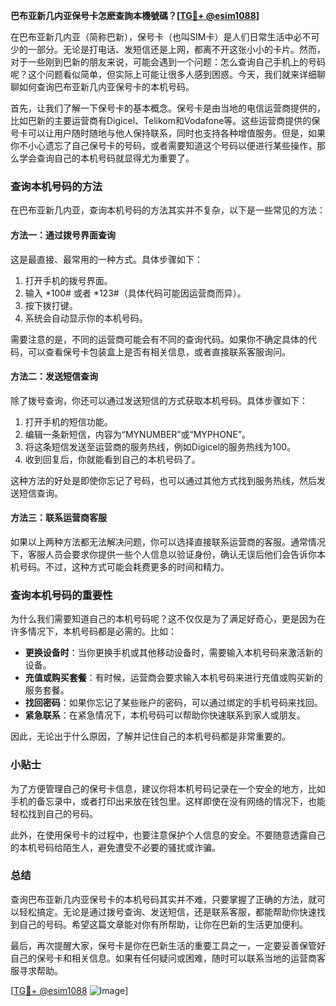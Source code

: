 **巴布亚新几内亚保号卡怎麽查詢本機號碼？[[TG💪+ @esim1088](https://t.me/s/esim1088)]**

在巴布亚新几内亚（简称巴新），保号卡（也叫SIM卡）是人们日常生活中必不可少的一部分。无论是打电话、发短信还是上网，都离不开这张小小的卡片。然而，对于一些刚到巴新的朋友来说，可能会遇到一个问题：怎么查询自己手机上的号码呢？这个问题看似简单，但实际上可能让很多人感到困惑。今天，我们就来详细聊聊如何查询巴布亚新几内亚保号卡的本机号码。

首先，让我们了解一下保号卡的基本概念。保号卡是由当地的电信运营商提供的，比如巴新的主要运营商有Digicel、Telikom和Vodafone等。这些运营商提供的保号卡可以让用户随时随地与他人保持联系，同时也支持各种增值服务。但是，如果你不小心遗忘了自己保号卡的号码，或者需要知道这个号码以便进行某些操作，那么学会查询自己的本机号码就显得尤为重要了。

### 查询本机号码的方法

在巴布亚新几内亚，查询本机号码的方法其实并不复杂，以下是一些常见的方法：

#### 方法一：通过拨号界面查询

这是最直接、最常用的一种方式。具体步骤如下：
1. 打开手机的拨号界面。
2. 输入 *100# 或者 *123#（具体代码可能因运营商而异）。
3. 按下拨打键。
4. 系统会自动显示你的本机号码。

需要注意的是，不同的运营商可能会有不同的查询代码。如果你不确定具体的代码，可以查看保号卡包装盒上是否有相关信息，或者直接联系客服询问。

#### 方法二：发送短信查询

除了拨号查询，你还可以通过发送短信的方式获取本机号码。具体步骤如下：
1. 打开手机的短信功能。
2. 编辑一条新短信，内容为“MYNUMBER”或“MYPHONE”。
3. 将这条短信发送至运营商的服务热线，例如Digicel的服务热线为100。
4. 收到回复后，你就能看到自己的本机号码了。

这种方法的好处是即使你忘记了号码，也可以通过其他方式找到服务热线，然后发送短信查询。

#### 方法三：联系运营商客服

如果以上两种方法都无法解决问题，你可以选择直接联系运营商的客服。通常情况下，客服人员会要求你提供一些个人信息以验证身份，确认无误后他们会告诉你本机号码。不过，这种方式可能会耗费更多的时间和精力。

### 查询本机号码的重要性

为什么我们需要知道自己的本机号码呢？这不仅仅是为了满足好奇心，更是因为在许多情况下，本机号码都是必需的。比如：
- **更换设备时**：当你更换手机或其他移动设备时，需要输入本机号码来激活新的设备。
- **充值或购买套餐**：有时候，运营商会要求输入本机号码来进行充值或购买新的服务套餐。
- **找回密码**：如果你忘记了某些账户的密码，可以通过绑定的手机号码来找回。
- **紧急联系**：在紧急情况下，本机号码可以帮助你快速联系到家人或朋友。

因此，无论出于什么原因，了解并记住自己的本机号码都是非常重要的。

### 小贴士

为了方便管理自己的保号卡信息，建议你将本机号码记录在一个安全的地方，比如手机的备忘录中，或者打印出来放在钱包里。这样即使在没有网络的情况下，也能轻松找到自己的号码。

此外，在使用保号卡的过程中，也要注意保护个人信息的安全。不要随意透露自己的本机号码给陌生人，避免遭受不必要的骚扰或诈骗。

### 总结

查询巴布亚新几内亚保号卡的本机号码其实并不难，只要掌握了正确的方法，就可以轻松搞定。无论是通过拨号查询、发送短信，还是联系客服，都能帮助你快速找到自己的号码。希望这篇文章能对你有所帮助，让你在巴新的生活更加便利。

最后，再次提醒大家，保号卡是你在巴新生活的重要工具之一，一定要妥善保管好自己的保号卡和相关信息。如果有任何疑问或困难，随时可以联系当地的运营商客服寻求帮助。

[[TG💪+ @esim1088](https://t.me/s/esim1088) ![Image](https://i.postimg.cc/4NQfJmqS/Snipaste-2025-05-13-00-14-12.png)]